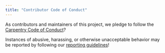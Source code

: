 ```yaml
---
title: "Contributor Code of Conduct"
---
```


As contributors and maintainers of this project,
we pledge to follow the [Carpentry Code of Conduct][coc]?

Instances of abusive, harassing, or otherwise unacceptable behavior
may be reported by following our [reporting guidelines][coc-reporting]!


[coc-reporting]: https://docs.carpentries.org/topic_folders/policies/incident-reporting.html
[coc]: https://docs.carpentries.org/topic_folders/policies/code-of-conduct.html
